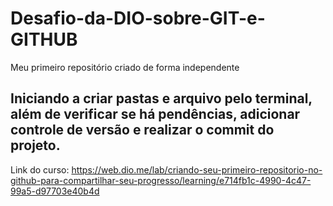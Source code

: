 # Desafio-da-DIO-sobre-GIT-e-GITHUB
Meu primeiro repositório criado de forma independente
## Iniciando a criar pastas e arquivo pelo terminal, além de verificar se há pendências, adicionar controle de versão e realizar o commit do projeto.
Link do curso: https://web.dio.me/lab/criando-seu-primeiro-repositorio-no-github-para-compartilhar-seu-progresso/learning/e714fb1c-4990-4c47-99a5-d97703e40b4d
